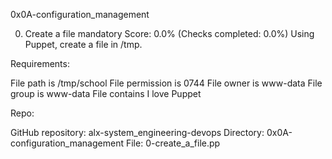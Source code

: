 0x0A-configuration_management

0. Create a file
mandatory
Score: 0.0% (Checks completed: 0.0%)
Using Puppet, create a file in /tmp.

Requirements:

File path is /tmp/school
File permission is 0744
File owner is www-data
File group is www-data
File contains I love Puppet

Repo:

GitHub repository: alx-system_engineering-devops
Directory: 0x0A-configuration_management
File: 0-create_a_file.pp
